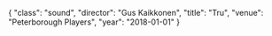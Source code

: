 {
  "class": "sound",
  "director": "Gus Kaikkonen",
  "title": "Tru",
  "venue": "Peterborough Players",
  "year": "2018-01-01"
}